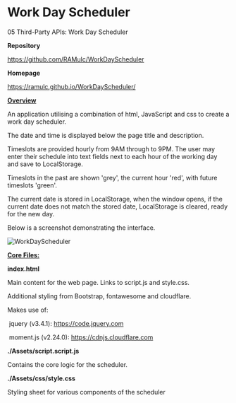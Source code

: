 # Work Day Scheduler
05 Third-Party APIs: Work Day Scheduler



**Repository**

https://github.com/RAMulc/WorkDayScheduler

**Homepage**

https://ramulc.github.io/WorkDayScheduler/



<u>**Overview**</u>

An application utilising a combination of html, JavaScript and css to create a work day scheduler.

The date and time is displayed below the page title and description.

Timeslots are provided hourly from 9AM through to 9PM.  The user may enter their schedule into text fields next to each hour of the working day and save to LocalStorage. 

Timeslots in the past are shown 'grey', the current hour 'red', with future timeslots 'green'.

The current date is stored in LocalStorage, when the window opens, if the current date does not match the stored date, LocalStorage is cleared, ready for the new day.

Below is a screenshot demonstrating the interface.

![WorkDayScheduler](https://github.com/RAMulc/WorkDayScheduler/blob/master/Assets/images/WorkDayScheduler.png)

**<u>Core Files:</u>**

**index.html**

Main content for the web page. Links to script.js and style.css. 

Additional styling from Bootstrap, fontawesome and cloudflare.

Makes use of:

​		jquery (v3.4.1): https://code.jquery.com

​		moment.js (v2.24.0): https://cdnjs.cloudflare.com



**./Assets/script.script.js**

Contains the core logic for the scheduler.



**./Assets/css/style.css**

Styling sheet for various components of the scheduler
